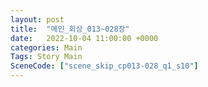 ```yaml
---
layout: post
title:  "메인_회상_013~028장"
date:   2022-10-04 11:00:00 +0000
categories: Main
Tags: Story Main
SceneCode: ["scene_skip_cp013-028_q1_s10"]
---
```

